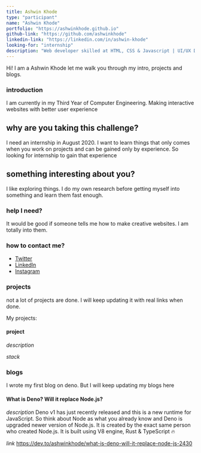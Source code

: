 ```yaml
---
title: Ashwin Khode
type: "participant"
name: "Ashwin Khode"
portfolio: "https://ashwinkhode.github.io"
github-link: "https://github.com/ashwinkhode"
linkedin-link: "https://linkedin.com/in/ashwin-khode"
looking-for: "internship"
description: "Web developer skilled at HTML, CSS & Javascript | UI/UX Designer | Learning React & TypeScript"
---
```


Hi! I am a Ashwin Khode let me walk you through my intro, projects and blogs.

### introduction

I am currently in my Third Year of Computer Engineering. Making interactive websites with better user experience

## why are you taking this challenge?

I need an internship in August 2020.
I want to learn things that only comes when you work on projects and can be gained only by experience. So looking for internship to gain that experience

## something interesting about you?

I like exploring things. I do my own research before getting myself into something and learn them fast enough.

### help I need?

It would be good if someone tells me how to make creative websites. I am totally into them.

### how to contact me?

- [Twitter](https://twitter.com/ashwin4real)
- [LinkedIn](https://www.linkedin.com/in/ashwin-khode/)
- [Instagram](https://www.instagram.com/ui.ashwin/)

### projects

not a lot of projects are done. I will keep updating it with real links when done.

My projects:


#### project

_description_

_stack_

### blogs

I wrote my first blog on deno. But I will keep updating my blogs here


#### What is Deno? Will it replace Node.js?

_description_ Deno v1 has just recently released and this is a new runtime for JavaScript. So think about Node as what you already know and Deno is upgraded newer version of Node.js. It is created by the exact same person who created Node.js. It is built using V8 engine, Rust & TypeScript 🔥

_link_ https://dev.to/ashwinkhode/what-is-deno-will-it-replace-node-js-2430